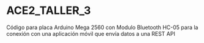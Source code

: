 # ACE2_TALLER_3
Código para placa Arduino Mega 2560 con Modulo Bluetooth HC-05 para la conexión con una aplicación móvil que envía datos a una REST API
